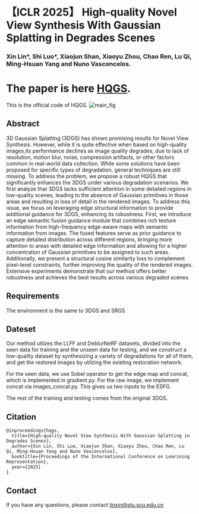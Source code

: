 # 【ICLR 2025】 High-quality Novel View Synthesis With Gaussian Splatting in Degrades Scenes
### Xin Lin*, Shi Luo*, Xiaojun Shan, Xiaoyu Zhou, Chao Ren, Lu Qi, Ming-Hsuan Yang and Nuno Vasconcelos.

# The paper is here [HQGS](https://openreview.net/pdf?id=25Zlvl7JxW).

This is the official code of HQGS.
![main_fig](./kuangjia.png)

## Abstract
3D Gaussian Splatting (3DGS) has shown promising results for Novel View Synthesis. However, while it is quite effective when based on high-quality images,its  performance declines as image quality degrades, due to lack of resolution, motion blur, noise, compression artifacts, or other factors common in real-world data
collection. While some solutions have been proposed for specific types of degradation, general techniques are still missing. To address the problem, we propose
a robust HQGS that significantly enhances the 3DGS under various degradation scenarios. We first analyze that 3DGS lacks sufficient attention in some detailed
regions in low-quality scenes, leading to the absence of Gaussian primitives in those areas and resulting in loss of detail in the rendered images. To address
this issue, we focus on leveraging edge structural information to provide additional guidance for 3DGS, enhancing its robustness. First, we introduce an edge semantic fusion guidance module that combines rich texture information from high-frequency edge-aware maps with semantic information from images. The fused features serve as prior guidance to capture detailed distribution across different regions, bringing more attention to areas with detailed edge information and allowing for a higher concentration of Gaussian primitives to be assigned to such areas. Additionally, we present a structural cosine similarity loss to complement pixel-level constraints, further improving the quality of the rendered images. Extensive experiments demonstrate that our method offers better robustness and
achieves the best results across various degraded scenes.

## Requirements
The environment is the same to 3DGS and SRGS

## Dateset
Our method utilzes the LLFF and DeblurNeRF datasets, divided into the seen data for training and the unseen data for testing, and we construct a low-quality dataset by synthesizing a variety of degradations for all of them, and get the restored images by utilzing the existing restoration network.

For the seen data, we use Sobel operator to get the edge map and concat, which is implemented in gradient.py. For the raw image, we implement concat via images_concat.py. This gives us two inputs to the ESFG.

The rest of the training and testing comes from the original 3DGS.

## Citation

    @inproceedings{hqgs,
      title={High-quality Novel View Synthesis With Gaussian Splatting in Degrades Scenes}, 
      author={Xin Lin, Shi Luo, Xiaojun Shan, Xiaoyu Zhou, Chao Ren, Lu Qi, Ming-Hsuan Yang and Nuno Vasconcelos},
      booktitle={Proceedings of the International Conference on Learining Representation},
      year={2025}
    }

## Contact
If you have any questions, please contact linxin@stu.scu.edu.cn



